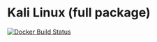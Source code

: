 # Kali Linux (full package)

[![Docker Build Status](https://img.shields.io/docker/build/toolisticon/kalilinux.svg)](https://hub.docker.com/r/toolisticon/kalilinux/)
